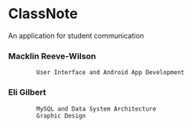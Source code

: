 # ClassNote

An application for student communication

### Macklin Reeve-Wilson
            User Interface and Android App Development

### Eli Gilbert 
            MySQL and Data System Architecture
            Graphic Design

